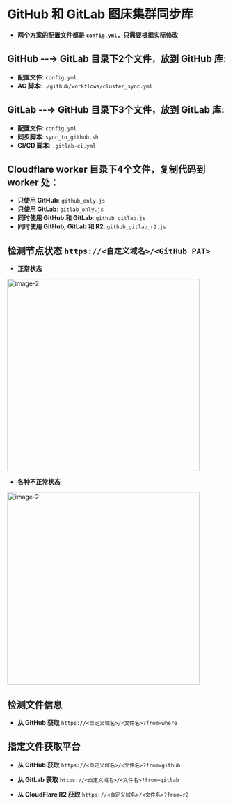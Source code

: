 # GitHub 和 GitLab 图床集群同步库

- **两个方案的配置文件都是 `config.yml`，只需要根据实际修改**

## GitHub --→ GitLab 目录下2个文件，放到 GitHub 库: 
- **配置文件**: `config.yml`
- **AC 脚本**: `./github/workflows/cluster_sync.yml`

## GitLab --→ GitHub 目录下3个文件，放到 GitLab 库: 
- **配置文件**: `config.yml`
- **同步脚本**: `sync_to_github.sh`
- **CI/CD 脚本**: `.gitlab-ci.yml`

## Cloudflare worker 目录下4个文件，复制代码到 worker 处：
- **只使用 GitHub**: `github_only.js`
- **只使用 GitLab**: `gitlab_only.js`
- **同时使用 GitHub 和 GitLab**: `github_gitlab.js`
- **同时使用 GitHub, GitLab 和 R2**: `github_gitlab_r2.js`


## 检测节点状态 `https://<自定义域名>/<GitHub PAT>`

- **正常状态**

<img width="442" alt="image-2" src="https://github.com/user-attachments/assets/15a0cb81-8a53-4d3b-9072-55ba4ed82788">

- **各种不正常状态**

<img width="442" alt="image-2" src="https://github.com/user-attachments/assets/4a74464f-366f-4ede-9b3a-5ed2fd2ff65d">

## 检测文件信息
- **从 GitHub 获取** `https://<自定义域名>/<文件名>?from=where`

## 指定文件获取平台
- **从 GitHub 获取** `https://<自定义域名>/<文件名>?from=github`

- **从 GitLab 获取** `https://<自定义域名>/<文件名>?from=gitlab`

- **从 CloudFlare R2 获取** `https://<自定义域名>/<文件名>?from=r2`